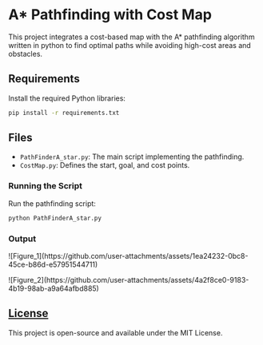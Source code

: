 # A\* Pathfinding with Cost Map

This project integrates a cost-based map with the A\* pathfinding algorithm written in python to find optimal paths while avoiding high-cost areas and obstacles.

## Requirements

Install the required Python libraries:

```bash
pip install -r requirements.txt
```

## Files

- `PathFinderA_star.py`: The main script implementing the pathfinding.
- `CostMap.py`: Defines the start, goal, and cost points.

### Running the Script

Run the pathfinding script:

```bash
python PathFinderA_star.py
```

### Output

![Figure\_1]\(https\://github.com/user-attachments/assets/1ea24232-0bc8-45ce-b86d-e57951544711)

![Figure\_2]\(https\://github.com/user-attachments/assets/4a2f8ce0-9183-4b19-98ab-a9a64afbd885)

## [License](https://github.com/user-attachments/assets/4a2f8ce0-9183-4b19-98ab-a9a64afbd885\)License)

This project is open-source and available under the MIT License.

